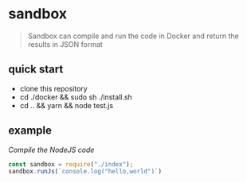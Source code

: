# sandbox
> Sandbox can compile and run the code in Docker and return the results in JSON format

## quick start
+ clone this repository
+ cd ./docker && sudo sh ./install.sh
+ cd .. && yarn && node test.js

## example

_Compile the NodeJS code_
``` javascript
const sandbox = require("./index");
sandbox.runJs(`console.log("hello,world")`)
```
